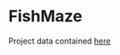 # FishMaze

Project data contained [here](https://drive.google.com/drive/folders/1U2XL2EaUXdmNwY15wxY4jjQ_RCAt6ErA?usp=drive_link)
